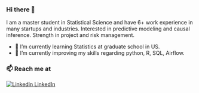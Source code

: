 ### Hi there 👋

I am a master student in Statistical Science and have 6+ work experience in many startups and industries. Interested in predictive modeling and causal inference. Strength in project and risk management.

- 🌱 I’m currently learning Statistics at graduate school in US.
- 🔭 I’m currently improving my skills regarding python, R, SQL, Airflow.

### 📫 Reach me at 
[![Linkedin](https://i.stack.imgur.com/gVE0j.png) LinkedIn](https://www.linkedin.com/in/kyungeun-jeon-01059a106)

<!--
**jennyonjourney/jennyonjourney** is a ✨ _special_ ✨ repository because its `README.md` (this file) appears on your GitHub profile.

Here are some ideas to get you started:

- 🔭 I’m currently working on ...
- 🌱 I’m currently learning ...
- 👯 I’m looking to collaborate on ...
- 🤔 I’m looking for help with ...
- 💬 Ask me about ...
- 📫 How to reach me: ...
- 😄 Pronouns: ...
- ⚡ Fun fact: ...
-->
